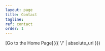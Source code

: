 ```yaml
---
layout: page
title: Contact
tagline: 
ref: contact
order: 1
---
```


[Go to the Home Page]({{ '/' | absolute_url }})